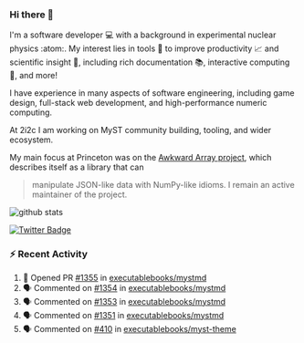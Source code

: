 ### Hi there 👋 

I'm a software developer 💻 with a background in experimental nuclear physics :atom:. My interest lies in tools :wrench: to improve productivity :chart_with_upwards_trend: and scientific insight :telescope:, including rich documentation 📚, interactive computing 🧮, and more! 

I have experience in many aspects of software engineering, including game design, full-stack web development, and high-performance numeric computing. 

At 2i2c I am working on MyST community building, tooling, and wider ecosystem. 

My main focus at Princeton was on the [Awkward Array project](awkward-array.org/), which describes itself as a library that can 
> manipulate JSON-like data with NumPy-like idioms. I remain an active maintainer of the project. 

![github stats](https://github-readme-stats.vercel.app/api?username=agoose77&show_icons=true&hide_rank=true&hide_title=true&bg_color=30,e76445,904e95&text_color=efe3ec&icon_color=efe3ec)
<!--
**agoose77/agoose77** is a ✨ _special_ ✨ repository because its `README.md` (this file) appears on your GitHub profile.

Here are some ideas to get you started:

- 🔭 I’m currently working on ...
- 🌱 I’m currently learning ...
- 👯 I’m looking to collaborate on ...
- 🤔 I’m looking for help with ...
- 💬 Ask me about ...
- 📫 How to reach me: ...
- 😄 Pronouns: ...
- ⚡ Fun fact: ...
-->

[![Twitter Badge](https://img.shields.io/twitter/follow/agoose77?style=flat-square&logo=Twitter&logoColor=white&color=cornflowerblue)](https://twitter.com/agoose77)

### :zap: Recent Activity

<!--START_SECTION:activity-->
1. 💪 Opened PR [#1355](https://github.com/executablebooks/mystmd/pull/1355) in [executablebooks/mystmd](https://github.com/executablebooks/mystmd)
2. 🗣 Commented on [#1354](https://github.com/executablebooks/mystmd/issues/1354#issuecomment-2185984215) in [executablebooks/mystmd](https://github.com/executablebooks/mystmd)
3. 🗣 Commented on [#1353](https://github.com/executablebooks/mystmd/issues/1353#issuecomment-2184614718) in [executablebooks/mystmd](https://github.com/executablebooks/mystmd)
4. 🗣 Commented on [#1351](https://github.com/executablebooks/mystmd/issues/1351#issuecomment-2183057370) in [executablebooks/mystmd](https://github.com/executablebooks/mystmd)
5. 🗣 Commented on [#410](https://github.com/executablebooks/myst-theme/pull/410#issuecomment-2182858034) in [executablebooks/myst-theme](https://github.com/executablebooks/myst-theme)
<!--END_SECTION:activity-->
